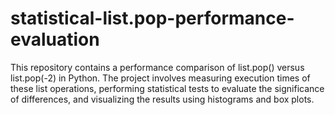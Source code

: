 # statistical-list.pop-performance-evaluation
This repository contains a performance comparison of list.pop() versus list.pop(-2) in Python. The project involves measuring execution times of these list operations, performing statistical tests to evaluate the significance of differences, and visualizing the results using histograms and box plots.
